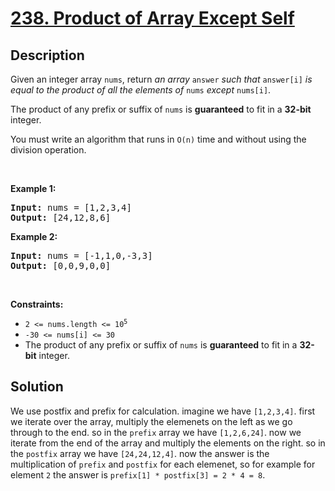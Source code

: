 # [238. Product of Array Except Self](https://leetcode.com/problems/product-of-array-except-self)

## Description

<p>Given an integer array <code>nums</code>, return <em>an array</em> <code>answer</code> <em>such that</em> <code>answer[i]</code> <em>is equal to the product of all the elements of</em> <code>nums</code> <em>except</em> <code>nums[i]</code>.</p>

<p>The product of any prefix or suffix of <code>nums</code> is <strong>guaranteed</strong> to fit in a <strong>32-bit</strong> integer.</p>

<p>You must write an algorithm that runs in&nbsp;<code>O(n)</code>&nbsp;time and without using the division operation.</p>

<p>&nbsp;</p>
<p><strong class="example">Example 1:</strong></p>
<pre><strong>Input:</strong> nums = [1,2,3,4]
<strong>Output:</strong> [24,12,8,6]
</pre><p><strong class="example">Example 2:</strong></p>
<pre><strong>Input:</strong> nums = [-1,1,0,-3,3]
<strong>Output:</strong> [0,0,9,0,0]
</pre>
<p>&nbsp;</p>
<p><strong>Constraints:</strong></p>

<ul>
	<li><code>2 &lt;= nums.length &lt;= 10<sup>5</sup></code></li>
	<li><code>-30 &lt;= nums[i] &lt;= 30</code></li>
	<li>The product of any prefix or suffix of <code>nums</code> is <strong>guaranteed</strong> to fit in a <strong>32-bit</strong> integer.</li>
</ul>


## Solution
We use postfix and prefix for calculation. imagine we have `[1,2,3,4]`. first we iterate over the array, multiply the elemenets on the left as we go through to the end. so in the `prefix` array we have `[1,2,6,24]`. now we iterate from the end of the array and multiply the elements on the right. so in the `postfix` array we have `[24,24,12,4]`. now the answer is the multiplication of `prefix` and `postfix` for each elemenet, so for example for element `2` the answer is `prefix[1] * postfix[3] = 2 * 4 = 8`.